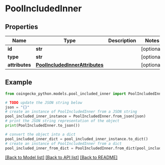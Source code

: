 # PoolIncludedInner


## Properties

Name | Type | Description | Notes
------------ | ------------- | ------------- | -------------
**id** | **str** |  | [optional] 
**type** | **str** |  | [optional] 
**attributes** | [**PoolIncludedInnerAttributes**](PoolIncludedInnerAttributes.md) |  | [optional] 

## Example

```python
from coingecko_python.models.pool_included_inner import PoolIncludedInner

# TODO update the JSON string below
json = "{}"
# create an instance of PoolIncludedInner from a JSON string
pool_included_inner_instance = PoolIncludedInner.from_json(json)
# print the JSON string representation of the object
print(PoolIncludedInner.to_json())

# convert the object into a dict
pool_included_inner_dict = pool_included_inner_instance.to_dict()
# create an instance of PoolIncludedInner from a dict
pool_included_inner_from_dict = PoolIncludedInner.from_dict(pool_included_inner_dict)
```
[[Back to Model list]](../README.md#documentation-for-models) [[Back to API list]](../README.md#documentation-for-api-endpoints) [[Back to README]](../README.md)



